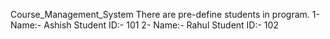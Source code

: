 Course_Management_System
There are pre-define students in program.
1- Name:- Ashish
   Student ID:- 101
2- Name:- Rahul
   Student ID:- 102
